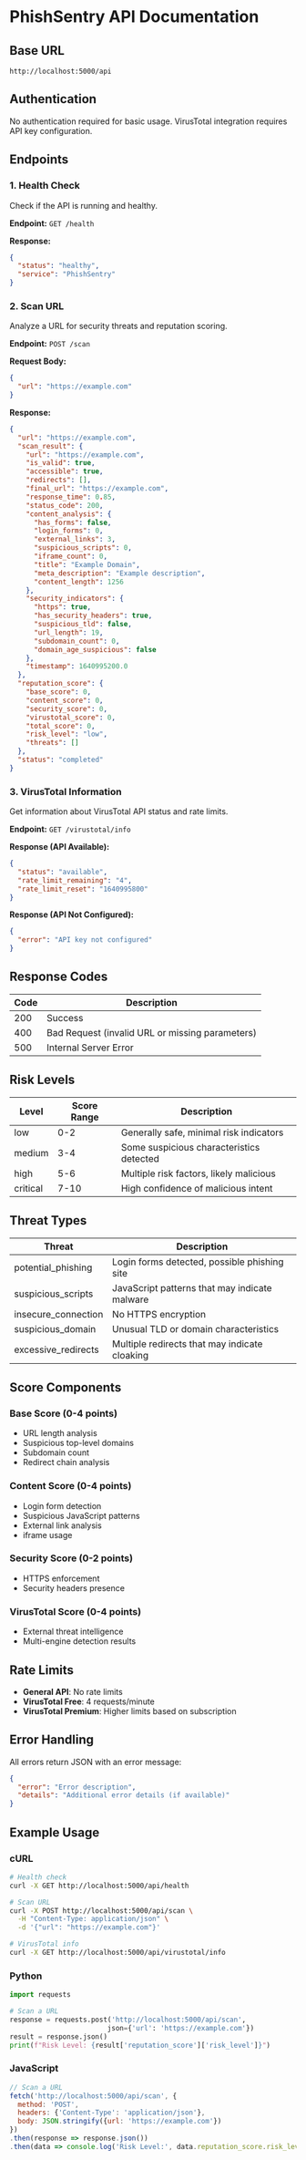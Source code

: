 # PhishSentry API Documentation

## Base URL
```
http://localhost:5000/api
```

## Authentication
No authentication required for basic usage. VirusTotal integration requires API key configuration.

## Endpoints

### 1. Health Check
Check if the API is running and healthy.

**Endpoint:** `GET /health`

**Response:**
```json
{
  "status": "healthy",
  "service": "PhishSentry"
}
```

### 2. Scan URL
Analyze a URL for security threats and reputation scoring.

**Endpoint:** `POST /scan`

**Request Body:**
```json
{
  "url": "https://example.com"
}
```

**Response:**
```json
{
  "url": "https://example.com",
  "scan_result": {
    "url": "https://example.com",
    "is_valid": true,
    "accessible": true,
    "redirects": [],
    "final_url": "https://example.com",
    "response_time": 0.85,
    "status_code": 200,
    "content_analysis": {
      "has_forms": false,
      "login_forms": 0,
      "external_links": 3,
      "suspicious_scripts": 0,
      "iframe_count": 0,
      "title": "Example Domain",
      "meta_description": "Example description",
      "content_length": 1256
    },
    "security_indicators": {
      "https": true,
      "has_security_headers": true,
      "suspicious_tld": false,
      "url_length": 19,
      "subdomain_count": 0,
      "domain_age_suspicious": false
    },
    "timestamp": 1640995200.0
  },
  "reputation_score": {
    "base_score": 0,
    "content_score": 0,
    "security_score": 0,
    "virustotal_score": 0,
    "total_score": 0,
    "risk_level": "low",
    "threats": []
  },
  "status": "completed"
}
```

### 3. VirusTotal Information
Get information about VirusTotal API status and rate limits.

**Endpoint:** `GET /virustotal/info`

**Response (API Available):**
```json
{
  "status": "available",
  "rate_limit_remaining": "4",
  "rate_limit_reset": "1640995800"
}
```

**Response (API Not Configured):**
```json
{
  "error": "API key not configured"
}
```

## Response Codes

| Code | Description |
|------|-------------|
| 200  | Success |
| 400  | Bad Request (invalid URL or missing parameters) |
| 500  | Internal Server Error |

## Risk Levels

| Level | Score Range | Description |
|-------|-------------|-------------|
| low | 0-2 | Generally safe, minimal risk indicators |
| medium | 3-4 | Some suspicious characteristics detected |
| high | 5-6 | Multiple risk factors, likely malicious |
| critical | 7-10 | High confidence of malicious intent |

## Threat Types

| Threat | Description |
|--------|-------------|
| potential_phishing | Login forms detected, possible phishing site |
| suspicious_scripts | JavaScript patterns that may indicate malware |
| insecure_connection | No HTTPS encryption |
| suspicious_domain | Unusual TLD or domain characteristics |
| excessive_redirects | Multiple redirects that may indicate cloaking |

## Score Components

### Base Score (0-4 points)
- URL length analysis
- Suspicious top-level domains
- Subdomain count
- Redirect chain analysis

### Content Score (0-4 points)
- Login form detection
- Suspicious JavaScript patterns
- External link analysis
- iframe usage

### Security Score (0-2 points)
- HTTPS enforcement
- Security headers presence

### VirusTotal Score (0-4 points)
- External threat intelligence
- Multi-engine detection results

## Rate Limits

- **General API**: No rate limits
- **VirusTotal Free**: 4 requests/minute
- **VirusTotal Premium**: Higher limits based on subscription

## Error Handling

All errors return JSON with an error message:

```json
{
  "error": "Error description",
  "details": "Additional error details (if available)"
}
```

## Example Usage

### cURL
```bash
# Health check
curl -X GET http://localhost:5000/api/health

# Scan URL
curl -X POST http://localhost:5000/api/scan \
  -H "Content-Type: application/json" \
  -d '{"url": "https://example.com"}'

# VirusTotal info
curl -X GET http://localhost:5000/api/virustotal/info
```

### Python
```python
import requests

# Scan a URL
response = requests.post('http://localhost:5000/api/scan', 
                        json={'url': 'https://example.com'})
result = response.json()
print(f"Risk Level: {result['reputation_score']['risk_level']}")
```

### JavaScript
```javascript
// Scan a URL
fetch('http://localhost:5000/api/scan', {
  method: 'POST',
  headers: {'Content-Type': 'application/json'},
  body: JSON.stringify({url: 'https://example.com'})
})
.then(response => response.json())
.then(data => console.log('Risk Level:', data.reputation_score.risk_level));
``` 